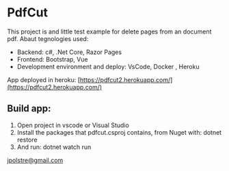 # PdfCut
This project is and little test example for delete pages from an document pdf. Abaut tegnologies used:

* Backend: c#, .Net Core, Razor Pages
* Frontend: Bootstrap, Vue
* Development environment and deploy: VsCode, Docker   , Heroku

App deployed in heroku: [https://pdfcut2.herokuapp.com/](https://pdfcut2.herokuapp.com/)

## Build app:

1. Open project in vscode or Visual Studio
2. Install the packages that pdfcut.csproj contains,  from Nuget with: dotnet restore
3. And run: dotnet watch run

jpolstre@gmail.com
